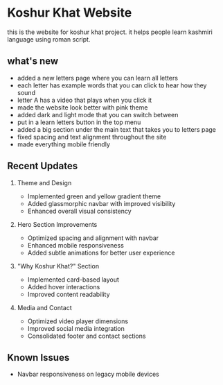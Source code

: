 # Koshur Khat Website

this is the website for koshur khat project. it helps people learn kashmiri language using roman script.

## what's new

- added a new letters page where you can learn all letters
- each letter has example words that you can click to hear how they sound
- letter A has a video that plays when you click it
- made the website look better with pink theme
- added dark and light mode that you can switch between
- put in a learn letters button in the top menu
- added a big section under the main text that takes you to letters page
- fixed spacing and text alignment throughout the site
- made everything mobile friendly



## Recent Updates

1. Theme and Design
   - Implemented green and yellow gradient theme
   - Added glassmorphic navbar with improved visibility
   - Enhanced overall visual consistency

2. Hero Section Improvements
   - Optimized spacing and alignment with navbar
   - Enhanced mobile responsiveness
   - Added subtle animations for better user experience

3. "Why Koshur Khat?" Section
   - Implemented card-based layout
   - Added hover interactions
   - Improved content readability

4. Media and Contact
   - Optimized video player dimensions
   - Improved social media integration
   - Consolidated footer and contact sections

## Known Issues
- Navbar responsiveness on legacy mobile devices



